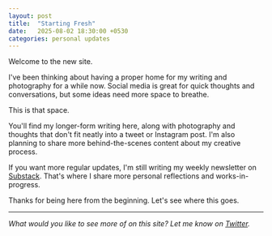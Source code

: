 ```yaml
---
layout: post
title:  "Starting Fresh"
date:   2025-08-02 18:30:00 +0530
categories: personal updates
---
```


Welcome to the new site.

I've been thinking about having a proper home for my writing and photography for a while now. Social media is great for quick thoughts and conversations, but some ideas need more space to breathe.

This is that space.

You'll find my longer-form writing here, along with photography and thoughts that don't fit neatly into a tweet or Instagram post. I'm also planning to share more behind-the-scenes content about my creative process.

If you want more regular updates, I'm still writing my weekly newsletter on [Substack](your-substack-link). That's where I share more personal reflections and works-in-progress.

Thanks for being here from the beginning. Let's see where this goes.

---

*What would you like to see more of on this site? Let me know on [Twitter](https://twitter.com/akadogluk).*